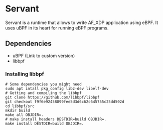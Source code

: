 # Servant

Servant is a runtime that allows to write AF\_XDP application using eBPF. It uses uBPF in its heart for running eBPF programs.

## Dependencies

* uBPF (Link to custom version)
* libbpf


### Installing libbpf

```
# Some dependencies you might need
sudo apt intall pkg_config libz-dev libelf-dev
# Getting and compiling the libbpf
git clone https://github.com/libbpf/libbpf
git checkout f9f6e92458899fee5d3d6c62c645755c25dd502d
cd libbpf/src
mkdir build
make all OBJDIR=.
# make install_headers DESTDIR=build OBJDIR=.
make install DESTDIR=build OBJDIR=.
```


